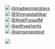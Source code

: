 
 ![](http://pbs.twimg.com/profile_images/1374256517696811009/iC_0hmlV_normal.jpg) [@madwomanslays](https://twitter.com/madwomanslays)<br>![](http://pbs.twimg.com/profile_images/1378033720184086533/mTUbwUwC_normal.jpg) [@Shreyastaklikar](https://twitter.com/Shreyastaklikar)<br>![](http://pbs.twimg.com/profile_images/1342869873509212161/ygLz8QfL_normal.jpg) [@AlokPrasadM](https://twitter.com/AlokPrasadM)<br>![](http://pbs.twimg.com/profile_images/1064816065903902720/DmfvRnfP_normal.jpg) [@adityashertg](https://twitter.com/adityashertg)<br>![](http://pbs.twimg.com/profile_images/1373118354744086530/zOqhUeVa_normal.jpg) [@iamsonarajput](https://twitter.com/iamsonarajput)<br> 

![](https://visitor-badge.laobi.icu/badge?page_id=ponder)
